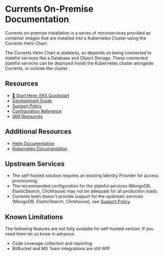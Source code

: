 # Currents On-Premise Documentation

Currents on-premise installation is a series of microservices provided as container images that are installed into a Kubernetes Cluster using the Currents Helm Chart.

The Currents Helm Chart is stateless, so depends on being connected to stateful services like a Database and Object Storage. These connected stateful services can be deployed inside the Kubernetes cluster alongside Currents, or outside the cluster.

## Resources

- [🚀 Start Here: EKS Quickstart](./eks/quickstart.md)
- [Development Guide](./developer-guide/README.md)
- [Support Policy](./support.md)
- [Configuration Reference](configuration.md)
- [IAM Resources](./eks/iam.md)

## Additional Resources

- [Helm Documentation](https://helm.sh/docs/)
- [Kubernetes Documentation](https://kubernetes.io/docs/)

## Upstream Services

- The self-hosted solution requires an existing Identity Provider for access provisioning.
- The recommended configuration for the stateful services (MongoDB, ElasticSearch, Clickhouse) may not be adequate for all production loads.
- Currents team doesn't provide support for the upstream services (MongoDB, ElasticSearch, Clickhouse), see [Support Policy](./support.md).

## Known Limitations

The following features are not fully availabe for self-hosted version. If you need them let us know in advance:

- Code coverage collection and reporting
- BitBucket and MS Team integrations are still WIP
  
